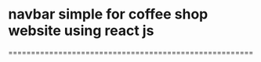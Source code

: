 # navbar simple for coffee shop website using react js
======================================================
